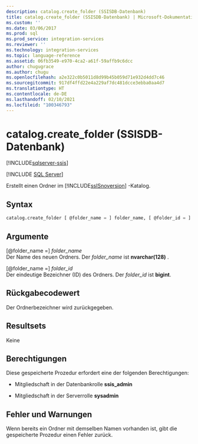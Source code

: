 ```yaml
---
description: catalog.create_folder (SSISDB-Datenbank)
title: catalog.create_folder (SSISDB-Datenbank) | Microsoft-Dokumentation
ms.custom: ''
ms.date: 03/06/2017
ms.prod: sql
ms.prod_service: integration-services
ms.reviewer: ''
ms.technology: integration-services
ms.topic: language-reference
ms.assetid: 06fb3549-e970-4ca2-a61f-59affb9c6dcc
author: chugugrace
ms.author: chugu
ms.openlocfilehash: a2e322c0b5011d8d99b45b059d71e932d4dd7c46
ms.sourcegitcommit: 917df4ffd22e4a229af7dc481dcce3ebba0aa4d7
ms.translationtype: HT
ms.contentlocale: de-DE
ms.lasthandoff: 02/10/2021
ms.locfileid: "100346793"
---
```

# <a name="catalogcreate_folder-ssisdb-database"></a>catalog.create_folder (SSISDB-Datenbank)

[!INCLUDE[sqlserver-ssis](../../includes/applies-to-version/sqlserver-ssis.md)]


[!INCLUDE [SQL Server](../../includes/applies-to-version/sqlserver.md)]

  Erstellt einen Ordner im [!INCLUDE[ssISnoversion](../../includes/ssisnoversion-md.md)] -Katalog.  
  
## <a name="syntax"></a>Syntax  
  
```sql  
catalog.create_folder [ @folder_name = ] folder_name, [ @folder_id = ] folder_id OUTPUT  
```  
  
## <a name="arguments"></a>Argumente  
 [@folder_name =] *folder_name*  
 Der Name des neuen Ordners. Der *folder_name* ist **nvarchar(128)** .  
  
 [@folder_name =] *folder_id*  
 Der eindeutige Bezeichner (ID) des Ordners. Der *folder_id* ist **bigint**.  
  
## <a name="return-code-value"></a>Rückgabecodewert  
 Der Ordnerbezeichner wird zurückgegeben.  
  
## <a name="result-sets"></a>Resultsets  
 Keine  
  
## <a name="permissions"></a>Berechtigungen  
 Diese gespeicherte Prozedur erfordert eine der folgenden Berechtigungen:  
  
-   Mitgliedschaft in der Datenbankrolle **ssis_admin**  
  
-   Mitgliedschaft in der Serverrolle **sysadmin**  
  
## <a name="errors-and-warnings"></a>Fehler und Warnungen  
Wenn bereits ein Ordner mit demselben Namen vorhanden ist, gibt die gespeicherte Prozedur einen Fehler zurück.  
  
  
